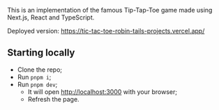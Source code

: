 This is an implementation of the famous Tip-Tap-Toe game made using Next.js, React and TypeScript.

Deployed version: https://tic-tac-toe-robin-tails-projects.vercel.app/

## Starting locally

- Clone the repo;
- Run `pnpm i`;
- Run `pnpm dev`;
  - It will open [http://localhost:3000](http://localhost:3000) with your browser;
  - Refresh the page.
